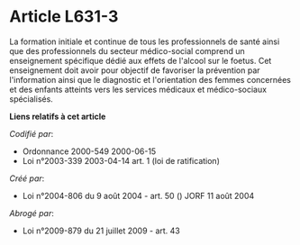 # Article L631-3

La formation initiale et continue de tous les professionnels de santé ainsi que des professionnels du secteur médico-social
comprend un enseignement spécifique dédié aux effets de l'alcool sur le foetus. Cet enseignement doit avoir pour objectif de
favoriser la prévention par l'information ainsi que le diagnostic et l'orientation des femmes concernées et des enfants
atteints vers les services médicaux et médico-sociaux spécialisés.

**Liens relatifs à cet article**

_Codifié par_:

  - Ordonnance 2000-549 2000-06-15
  - Loi n°2003-339 2003-04-14 art. 1 (loi de ratification)

_Créé par_:

  - Loi n°2004-806 du 9 août 2004 - art. 50 () JORF 11 août 2004

_Abrogé par_:

  - Loi n°2009-879 du 21 juillet 2009 - art. 43
